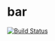 # bar

[![Build Status](https://drone.jackharrhy.com/api/badges/jackharrhy/bar/status.svg)](https://drone.jackharrhy.com/jackharrhy/bar)
